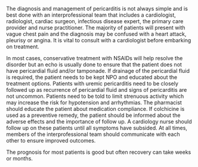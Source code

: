 The diagnosis and management of pericarditis is not always simple and is best done with an interprofessional team that includes a cardiologist, radiologist, cardiac surgeon, infectious disease expert, the primary care provider and nurse practitioner. The majority of patients will present with vague chest pain and the diagnosis may be confused with a heart attack, pleurisy or angina. It is vital to consult with a cardiologist before embarking on treatment.

In most cases, conservative treatment with NSAIDs will help resolve the disorder but an echo is usually done to ensure that the patient does not have pericardial fluid and/or tamponade. If drainage of the pericardial fluid is required, the patient needs to be kept NPO and educated about the treatment options. Patients with uremic pericarditis need to be closely followed up as recurrence of pericardial fluid and signs of pericarditis are not uncommon. Patients need to be told to limit strenuous activity which may increase the risk for hypotension and arrhythmias. The pharmacist should educate the patient about medication compliance. If colchicine is used as a preventive remedy, the patient should be informed about the adverse effects and the importance of follow up. A cardiology nurse should follow up on these patients until all symptoms have subsided. At all times, members of the interprofessional team should communicate with each other to ensure improved outcomes.

The prognosis for most patients is good but often recovery can take weeks or months.